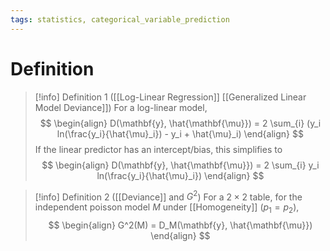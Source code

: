 ```yaml
---
tags: statistics, categorical_variable_prediction
---
```


# Definition

> [!info] Definition 1 ([[Log-Linear Regression]] [[Generalized Linear Model Deviance]])
> For a log-linear model,
> $$
> \begin{align}
> D(\mathbf{y}, \hat{\mathbf{\mu}}) = 2 \sum_{i} (y_i ln(\frac{y_i}{\hat{\mu}_i}) - y_i + \hat{\mu}_i)
> \end{align}
> $$
> If the linear predictor has an intercept/bias, this simplifies to
> $$
> \begin{align}
> D(\mathbf{y}, \hat{\mathbf{\mu}}) = 2 \sum_{i} y_i ln(\frac{y_i}{\hat{\mu}_i})
> \end{align}
> $$

> [!info] Definition 2 ([[Deviance]] and $G^2$)
> For a $2 \times 2$ table, for the independent poisson model $M$ under [[Homogeneity]] $(p_1 = p_2)$,
> $$
> \begin{align}
> G^2(M) = D_M(\mathbf{y}, \hat{\mathbf{\mu}})
> \end{align}
> $$